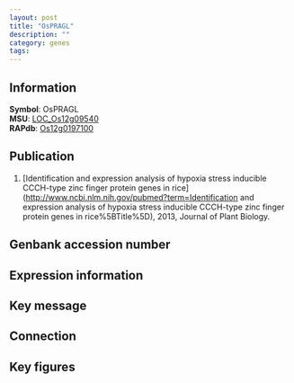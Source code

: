 ```yaml
---
layout: post
title: "OsPRAGL"
description: ""
category: genes
tags: 
---
```


## Information
__Symbol__: OsPRAGL  
__MSU__: [LOC_Os12g09540](http://rice.plantbiology.msu.edu/cgi-bin/ORF_infopage.cgi?orf=LOC_Os12g09540)  
__RAPdb__: [Os12g0197100](http://rapdb.dna.affrc.go.jp/viewer/gbrowse_details/irgsp1?name=Os12g0197100)  

## Publication
1. [Identification and expression analysis of hypoxia stress inducible CCCH-type zinc finger protein genes in rice](http://www.ncbi.nlm.nih.gov/pubmed?term=Identification and expression analysis of hypoxia stress inducible CCCH-type zinc finger protein genes in rice%5BTitle%5D), 2013, Journal of Plant Biology.

## Genbank accession number

## Expression information

## Key message

## Connection

## Key figures


